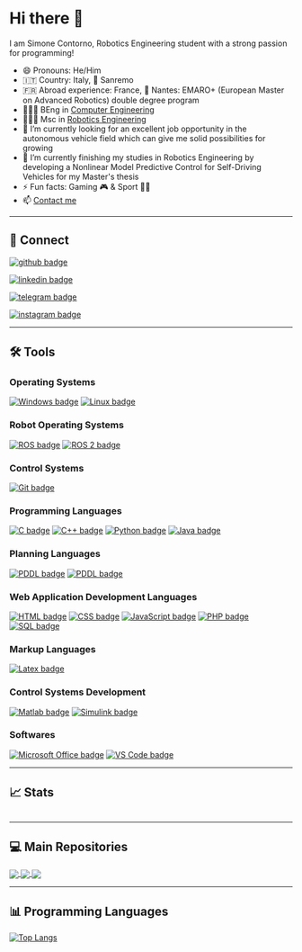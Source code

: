 # Hi there 👋

I am Simone Contorno, Robotics Engineering student with a strong passion for programming!

- 😄 Pronouns: He/Him
- 🇮🇹 Country: Italy, 📍 Sanremo
- 🇫🇷 Abroad experience: France, 📍 Nantes: EMARO+ (European Master on Advanced Robotics) double degree program 
- 👨🏻‍🎓 BEng in [Computer Engineering](https://corsi.unige.it/en/corsi/8719) 
- 👨🏻‍🎓 Msc in [Robotics Engineering](https://courses.unige.it/10635) 
- 🔭 I’m currently looking for an excellent job opportunity in the autonomous vehicle field which can give me solid possibilities for growing  
- 🌱 I’m currently finishing my studies in Robotics Engineering by developing a Nonlinear Model Predictive Control for Self-Driving Vehicles for my Master's thesis
- ⚡️ Fun facts: Gaming 🎮 & Sport 🏋️‍♂️
- 📫 <a href="mailto:simone.contorno@outlook.it">Contact me</a>

---

## 🔗 Connect 

<!--
<a href="https://github.com/simone-contorno"><img align="center" src="https://github.com/FortAwesome/Font-Awesome/blob/6.x/svgs/brands/github.svg" alt="github" height="5%" width="5%" style="color: #007bff;" /></a>
<a href="https://www.linkedin.com/in/simone-contorno-7a8505229"><img align="center" src="https://github.com/FortAwesome/Font-Awesome/blob/6.x/svgs/brands/linkedin.svg" alt="linkedin" height="5%" width="5%" /></a>
<a href="https://t.me/simone_contorno"><img align="center" src="https://github.com/FortAwesome/Font-Awesome/blob/6.x/svgs/brands/telegram.svg" alt="telegram" height="5%" width="5%" />
<a href="https://www.instagram.com/accounts/login/?next=/simone_contorno/"><img align="center" src="https://github.com/FortAwesome/Font-Awesome/blob/6.x/svgs/brands/instagram.svg" alt="instagram" height="5%" width="5%" /></a>
<a href="mailto:simone.contorno@outlook.it">
<img align="center" src="https://user-images.githubusercontent.com/81308076/155858753-ef1238f1-5887-4e4d-9ac2-2b0bb82836e2.png" alt="simone-contorno" height="5%" width="5%" />
</a>-->  

[![github badge](https://img.shields.io/badge/GitHub-black?style=social&logo=github)](https://github.com/simone-contorno) 

[![linkedin badge](https://img.shields.io/badge/LinkedIn-black?style=social&logo=linkedin)](https://www.linkedin.com/in/simone-contorno-7a8505229) 

[![telegram badge](https://img.shields.io/badge/Telegram-black?style=social&logo=telegram)](https://t.me/simone_contorno) 

[![instagram badge](https://img.shields.io/badge/Instagram-black?style=social&logo=instagram)](https://www.instagram.com/simone_contorno/) 

---

## 🛠️ Tools

### Operating Systems
[![Windows badge](https://img.shields.io/badge/Windows-black?style=flat&logo=windows)](https://www.microsoft.com/en-us/windows?r=1)
[![Linux badge](https://img.shields.io/badge/Linux-black?style=flat&logo=linux)](https://www.linux.org/)

### Robot Operating Systems
[![ROS badge](https://img.shields.io/badge/ROS-black?style=flat&logo=ros)](https://www.ros.org/)
[![ROS 2 badge](https://img.shields.io/badge/ROS_2-black?style=flat&logo=ros)](https://docs.ros.org/en/foxy/)

### Control Systems
[![Git badge](https://img.shields.io/badge/Git-black?style=flat&logo=git)](https://git-scm.com/)

### Programming Languages
[![C badge](https://img.shields.io/badge/C-black?style=flat&logo=c)](https://www.iso.org/standard/74528.html)
[![C++ badge](https://img.shields.io/badge/C++-black?style=flat&logo=c%2B%2B)](https://isocpp.org/)
[![Python badge](https://img.shields.io/badge/Python-black?style=flat&logo=python)](https://www.python.org/)
[![Java badge](https://img.shields.io/badge/Java-black?style=flat&logo=java)](https://www.oracle.com/java/)

### Planning Languages
[![PDDL badge](https://img.shields.io/badge/PDDL-black?style=flat&logo=pddl)](https://en.wikipedia.org/wiki/Planning_Domain_Definition_Language)
[![PDDL badge](https://img.shields.io/badge/PDDL-black?style=flat&logo=pddl)](https://en.wikipedia.org/wiki/Planning_Domain_Definition_Language)

### Web Application Development Languages
[![HTML badge](https://img.shields.io/badge/HTML-black?style=flat&logo=html5)](https://developer.mozilla.org/en-US/docs/Web/HTML)
[![CSS badge](https://img.shields.io/badge/CSS-black?style=flat&logo=css3)](https://developer.mozilla.org/en-US/docs/Web/CSS)
[![JavaScript badge](https://img.shields.io/badge/JavaScript-black?style=flat&logo=javascript)](https://developer.mozilla.org/en-US/docs/Web/JavaScript)
[![PHP badge](https://img.shields.io/badge/PHP-black?style=flat&logo=php)](https://www.php.net/)
[![SQL badge](https://img.shields.io/badge/SQL-black?style=flat&logo=postgresql)](https://www.postgresql.org/)

### Markup Languages
[![Latex badge](https://img.shields.io/badge/Latex-black?style=flat&logo=latex)](https://www.latex-project.org/)

### Control Systems Development 
[![Matlab badge](https://img.shields.io/badge/Matlab-black?style=flat&logo=mathworks)](https://www.mathworks.com/products/matlab.html)
[![Simulink badge](https://img.shields.io/badge/Simulink-black?style=flat&logo=mathworks)](https://www.mathworks.com/products/simulink.html)

### Softwares
[![Microsoft Office badge](https://img.shields.io/badge/Microsoft_Office-black?style=flat&logo=microsoft-office)](https://www.microsoft.com/office)
[![VS Code badge](https://img.shields.io/badge/VS_Code-black?style=flat&logo=visual-studio-code)](https://code.visualstudio.com/)

---

## 📈 Stats

![<My Stats>](https://github-readme-stats.vercel.app/api?username=simone-contorno&show_icons=true&theme=algolia)

---

## 💻 Main Repositories

<a href="https://github.com/simone-contorno/mynmpc">
  <img align="center" src="https://github-readme-stats.vercel.app/api/pin/?username=simone-contorno&repo=mynmpc&show_icons=true&theme=algolia" />
</a>

<a href="https://github.com/simone-contorno/yarpmanager-console2">
  <img align="center" src="https://github-readme-stats.vercel.app/api/pin/?username=simone-contorno&repo=yarpmanager-console2&show_icons=true&theme=algolia" />
</a>

<a href="https://github.com/simone-contorno/rt2-assignment">
  <img align="center" src="https://github-readme-stats.vercel.app/api/pin/?username=simone-contorno&repo=rt2-assignment&show_icons=true&theme=algolia" />
</a>

---

## 📊 Programming Languages

[![Top Langs](https://github-readme-stats.vercel.app/api/top-langs/?username=simone-contorno&show_icons=true&theme=algolia)](https://github.com/anuraghazra/github-readme-stats)
